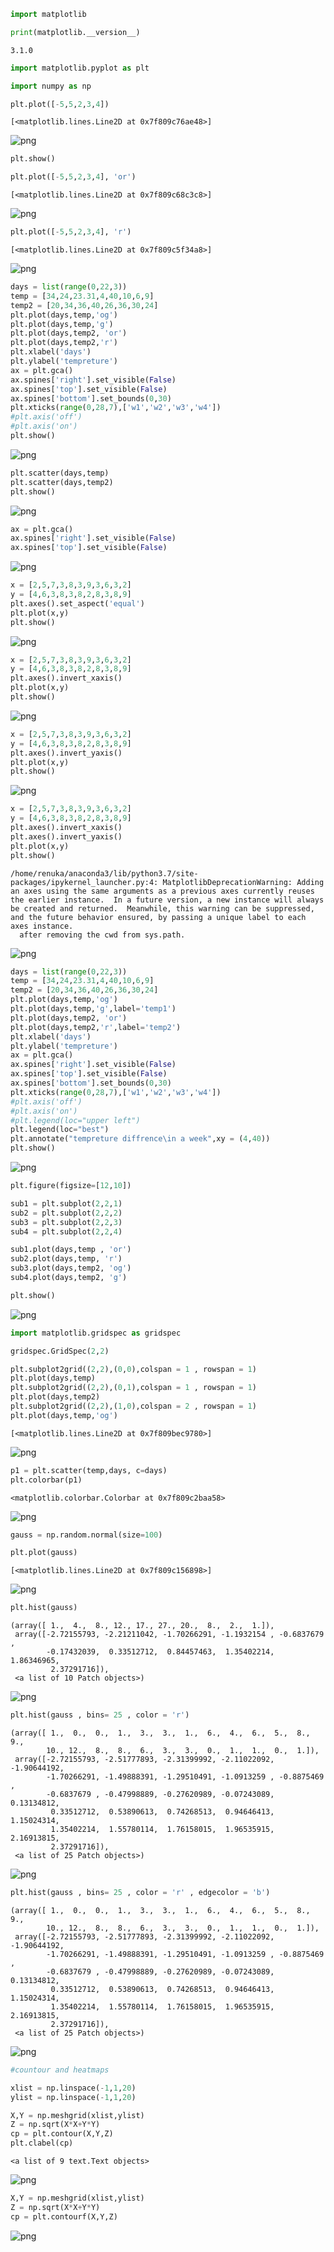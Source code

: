 

```python
import matplotlib
```


```python
print(matplotlib.__version__)
```

    3.1.0



```python
import matplotlib.pyplot as plt
```


```python
import numpy as np
```


```python
plt.plot([-5,5,2,3,4])
```




    [<matplotlib.lines.Line2D at 0x7f809c76ae48>]




![png](output_4_1.png)



```python
plt.show()
```


```python
plt.plot([-5,5,2,3,4], 'or')
```




    [<matplotlib.lines.Line2D at 0x7f809c68c3c8>]




![png](output_6_1.png)



```python
plt.plot([-5,5,2,3,4], 'r')
```




    [<matplotlib.lines.Line2D at 0x7f809c5f34a8>]




![png](output_7_1.png)



```python
days = list(range(0,22,3))
temp = [34,24,23.31,4,40,10,6,9]
temp2 = [20,34,36,40,26,36,30,24]
plt.plot(days,temp,'og')
plt.plot(days,temp,'g')
plt.plot(days,temp2, 'or')
plt.plot(days,temp2,'r')
plt.xlabel('days')
plt.ylabel('tempreture')
ax = plt.gca()
ax.spines['right'].set_visible(False)
ax.spines['top'].set_visible(False)
ax.spines['bottom'].set_bounds(0,30)
plt.xticks(range(0,28,7),['w1','w2','w3','w4'])
#plt.axis('off')
#plt.axis('on')
plt.show()
```


![png](output_8_0.png)



```python
plt.scatter(days,temp)
plt.scatter(days,temp2)
plt.show()
```


![png](output_9_0.png)



```python
ax = plt.gca()
ax.spines['right'].set_visible(False)
ax.spines['top'].set_visible(False)
```


![png](output_10_0.png)



```python
x = [2,5,7,3,8,3,9,3,6,3,2]
y = [4,6,3,8,3,8,2,8,3,8,9]
plt.axes().set_aspect('equal')
plt.plot(x,y)
plt.show()
```


![png](output_11_0.png)



```python
x = [2,5,7,3,8,3,9,3,6,3,2]
y = [4,6,3,8,3,8,2,8,3,8,9]
plt.axes().invert_xaxis()
plt.plot(x,y)
plt.show()
```


![png](output_12_0.png)



```python
x = [2,5,7,3,8,3,9,3,6,3,2]
y = [4,6,3,8,3,8,2,8,3,8,9]
plt.axes().invert_yaxis()
plt.plot(x,y)
plt.show()
```


![png](output_13_0.png)



```python
x = [2,5,7,3,8,3,9,3,6,3,2]
y = [4,6,3,8,3,8,2,8,3,8,9]
plt.axes().invert_xaxis()
plt.axes().invert_yaxis()
plt.plot(x,y)
plt.show()
```

    /home/renuka/anaconda3/lib/python3.7/site-packages/ipykernel_launcher.py:4: MatplotlibDeprecationWarning: Adding an axes using the same arguments as a previous axes currently reuses the earlier instance.  In a future version, a new instance will always be created and returned.  Meanwhile, this warning can be suppressed, and the future behavior ensured, by passing a unique label to each axes instance.
      after removing the cwd from sys.path.



![png](output_14_1.png)



```python
days = list(range(0,22,3))
temp = [34,24,23.31,4,40,10,6,9]
temp2 = [20,34,36,40,26,36,30,24]
plt.plot(days,temp,'og')
plt.plot(days,temp,'g',label='temp1')
plt.plot(days,temp2, 'or')
plt.plot(days,temp2,'r',label='temp2')
plt.xlabel('days')
plt.ylabel('tempreture')
ax = plt.gca()
ax.spines['right'].set_visible(False)
ax.spines['top'].set_visible(False)
ax.spines['bottom'].set_bounds(0,30)
plt.xticks(range(0,28,7),['w1','w2','w3','w4'])
#plt.axis('off')
#plt.axis('on')
#plt.legend(loc="upper left")
plt.legend(loc="best")
plt.annotate("tempreture diffrence\in a week",xy = (4,40))
plt.show()
```


![png](output_15_0.png)



```python
plt.figure(figsize=[12,10])

sub1 = plt.subplot(2,2,1)
sub2 = plt.subplot(2,2,2)
sub3 = plt.subplot(2,2,3)
sub4 = plt.subplot(2,2,4)

sub1.plot(days,temp , 'or')
sub2.plot(days,temp, 'r')
sub3.plot(days,temp2, 'og')
sub4.plot(days,temp2, 'g')

plt.show()
```


![png](output_16_0.png)



```python
import matplotlib.gridspec as gridspec
```


```python
gridspec.GridSpec(2,2)

plt.subplot2grid((2,2),(0,0),colspan = 1 , rowspan = 1)
plt.plot(days,temp)
plt.subplot2grid((2,2),(0,1),colspan = 1 , rowspan = 1)
plt.plot(days,temp2)
plt.subplot2grid((2,2),(1,0),colspan = 2 , rowspan = 1)
plt.plot(days,temp,'og')
```




    [<matplotlib.lines.Line2D at 0x7f809bec9780>]




![png](output_18_1.png)



```python
p1 = plt.scatter(temp,days, c=days)
plt.colorbar(p1)
```




    <matplotlib.colorbar.Colorbar at 0x7f809c2baa58>




![png](output_19_1.png)



```python
gauss = np.random.normal(size=100)
```


```python
plt.plot(gauss)
```




    [<matplotlib.lines.Line2D at 0x7f809c156898>]




![png](output_21_1.png)



```python
plt.hist(gauss)
```




    (array([ 1.,  4.,  8., 12., 17., 27., 20.,  8.,  2.,  1.]),
     array([-2.72155793, -2.21211042, -1.70266291, -1.1932154 , -0.6837679 ,
            -0.17432039,  0.33512712,  0.84457463,  1.35402214,  1.86346965,
             2.37291716]),
     <a list of 10 Patch objects>)




![png](output_22_1.png)



```python
plt.hist(gauss , bins= 25 , color = 'r')
```




    (array([ 1.,  0.,  0.,  1.,  3.,  3.,  1.,  6.,  4.,  6.,  5.,  8.,  9.,
            10., 12.,  8.,  8.,  6.,  3.,  3.,  0.,  1.,  1.,  0.,  1.]),
     array([-2.72155793, -2.51777893, -2.31399992, -2.11022092, -1.90644192,
            -1.70266291, -1.49888391, -1.29510491, -1.0913259 , -0.8875469 ,
            -0.6837679 , -0.47998889, -0.27620989, -0.07243089,  0.13134812,
             0.33512712,  0.53890613,  0.74268513,  0.94646413,  1.15024314,
             1.35402214,  1.55780114,  1.76158015,  1.96535915,  2.16913815,
             2.37291716]),
     <a list of 25 Patch objects>)




![png](output_23_1.png)



```python
plt.hist(gauss , bins= 25 , color = 'r' , edgecolor = 'b')
```




    (array([ 1.,  0.,  0.,  1.,  3.,  3.,  1.,  6.,  4.,  6.,  5.,  8.,  9.,
            10., 12.,  8.,  8.,  6.,  3.,  3.,  0.,  1.,  1.,  0.,  1.]),
     array([-2.72155793, -2.51777893, -2.31399992, -2.11022092, -1.90644192,
            -1.70266291, -1.49888391, -1.29510491, -1.0913259 , -0.8875469 ,
            -0.6837679 , -0.47998889, -0.27620989, -0.07243089,  0.13134812,
             0.33512712,  0.53890613,  0.74268513,  0.94646413,  1.15024314,
             1.35402214,  1.55780114,  1.76158015,  1.96535915,  2.16913815,
             2.37291716]),
     <a list of 25 Patch objects>)




![png](output_24_1.png)



```python
#countour and heatmaps
```


```python
xlist = np.linspace(-1,1,20)
ylist = np.linspace(-1,1,20)
```


```python
X,Y = np.meshgrid(xlist,ylist)
Z = np.sqrt(X*X+Y*Y)
cp = plt.contour(X,Y,Z)
plt.clabel(cp)
```




    <a list of 9 text.Text objects>




![png](output_27_1.png)



```python
X,Y = np.meshgrid(xlist,ylist)
Z = np.sqrt(X*X+Y*Y)
cp = plt.contourf(X,Y,Z)
```


![png](output_28_0.png)



```python

```


```python

```
